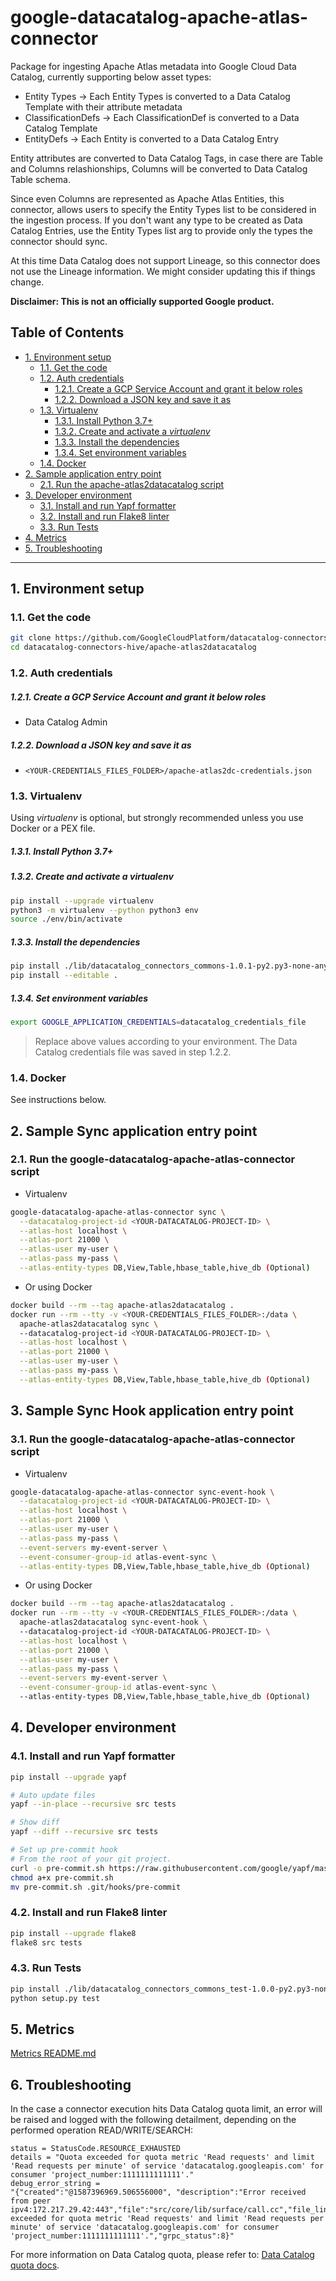# google-datacatalog-apache-atlas-connector

Package for ingesting Apache Atlas metadata into Google Cloud Data Catalog, currently
supporting below asset types:
- Entity Types -> Each Entity Types is converted to a Data Catalog Template with their attribute metadata
- ClassificationDefs -> Each ClassificationDef is converted to a Data Catalog Template
- EntityDefs -> Each Entity is converted to a Data Catalog Entry

Entity attributes are converted to Data Catalog Tags, in case there are Table and Columns relashionships,
 Columns will be converted to Data Catalog Table schema.

Since even Columns are represented as Apache Atlas Entities, this connector, allows users to specify the Entity Types list
to be considered in the ingestion process. If you don't want any type to be created as Data Catalog Entries, use the Entity Types list
arg to provide only the types the connector should sync.

At this time Data Catalog does not support Lineage, so this connector does not use the Lineage information. We might
consider updating this if things change.

**Disclaimer: This is not an officially supported Google product.**

<!--
  ⚠️ DO NOT UPDATE THE TABLE OF CONTENTS MANUALLY ️️⚠️
  run `npx markdown-toc -i README.md`.

  Please stick to 80-character line wraps as much as you can.
-->

## Table of Contents

<!-- toc -->

- [1. Environment setup](#1-environment-setup)
  * [1.1. Get the code](#11-get-the-code)
  * [1.2. Auth credentials](#12-auth-credentials)
      - [1.2.1. Create a GCP Service Account and grant it below roles](#121-create-a-gcp-service-account-and-grant-it-below-roles)
      - [1.2.2. Download a JSON key and save it as](#122-download-a-json-key-and-save-it-as)
  * [1.3. Virtualenv](#13-virtualenv)
      - [1.3.1. Install Python 3.7+](#131-install-python-37)
      - [1.3.2. Create and activate a *virtualenv*](#132-create-and-activate-a-virtualenv)
      - [1.3.3. Install the dependencies](#133-install-the-dependencies)
      - [1.3.4. Set environment variables](#134-set-environment-variables)
  * [1.4. Docker](#14-docker)
- [2. Sample application entry point](#2-sample-application-entry-point)
  * [2.1. Run the apache-atlas2datacatalog script](#21-run-the-apache-atlas2datacatalog-script)
- [3. Developer environment](#3-developer-environment)
  * [3.1. Install and run Yapf formatter](#31-install-and-run-yapf-formatter)
  * [3.2. Install and run Flake8 linter](#32-install-and-run-flake8-linter)
  * [3.3. Run Tests](#33-run-tests)
- [4. Metrics](#4-metrics)
- [5. Troubleshooting](#5-troubleshooting)

<!-- tocstop -->

-----

## 1. Environment setup

### 1.1. Get the code

````bash
git clone https://github.com/GoogleCloudPlatform/datacatalog-connectors-hive.git
cd datacatalog-connectors-hive/apache-atlas2datacatalog
````

### 1.2. Auth credentials

##### 1.2.1. Create a GCP Service Account and grant it below roles

- Data Catalog Admin

##### 1.2.2. Download a JSON key and save it as
- `<YOUR-CREDENTIALS_FILES_FOLDER>/apache-atlas2dc-credentials.json`

### 1.3. Virtualenv

Using *virtualenv* is optional, but strongly recommended unless you use Docker
or a PEX file.

##### 1.3.1. Install Python 3.7+

##### 1.3.2. Create and activate a *virtualenv*

```bash
pip install --upgrade virtualenv
python3 -m virtualenv --python python3 env
source ./env/bin/activate
```

##### 1.3.3. Install the dependencies

```bash
pip install ./lib/datacatalog_connectors_commons-1.0.1-py2.py3-none-any.whl
pip install --editable .
```

##### 1.3.4. Set environment variables

```bash
export GOOGLE_APPLICATION_CREDENTIALS=datacatalog_credentials_file
```

> Replace above values according to your environment. The Data Catalog
> credentials file was saved in step 1.2.2.

### 1.4. Docker

See instructions below.

## 2. Sample Sync application entry point

### 2.1. Run the google-datacatalog-apache-atlas-connector script

- Virtualenv

```bash
google-datacatalog-apache-atlas-connector sync \
  --datacatalog-project-id <YOUR-DATACATALOG-PROJECT-ID> \
  --atlas-host localhost \
  --atlas-port 21000 \
  --atlas-user my-user \
  --atlas-pass my-pass \
  --atlas-entity-types DB,View,Table,hbase_table,hive_db (Optional)
```

- Or using Docker

```bash
docker build --rm --tag apache-atlas2datacatalog .
docker run --rm --tty -v <YOUR-CREDENTIALS_FILES_FOLDER>:/data \
  apache-atlas2datacatalog sync \ 
  --datacatalog-project-id <YOUR-DATACATALOG-PROJECT-ID> \
  --atlas-host localhost \
  --atlas-port 21000 \
  --atlas-user my-user \
  --atlas-pass my-pass \
  --atlas-entity-types DB,View,Table,hbase_table,hive_db (Optional)
```

## 3. Sample Sync Hook application entry point

### 3.1. Run the google-datacatalog-apache-atlas-connector script

- Virtualenv

```bash
google-datacatalog-apache-atlas-connector sync-event-hook \
  --datacatalog-project-id <YOUR-DATACATALOG-PROJECT-ID> \
  --atlas-host localhost \
  --atlas-port 21000 \
  --atlas-user my-user \
  --atlas-pass my-pass \
  --event-servers my-event-server \
  --event-consumer-group-id atlas-event-sync \
  --atlas-entity-types DB,View,Table,hbase_table,hive_db (Optional)
```

- Or using Docker

```bash
docker build --rm --tag apache-atlas2datacatalog .
docker run --rm --tty -v <YOUR-CREDENTIALS_FILES_FOLDER>:/data \
  apache-atlas2datacatalog sync-event-hook \ 
  --datacatalog-project-id <YOUR-DATACATALOG-PROJECT-ID> \
  --atlas-host localhost \
  --atlas-port 21000 \
  --atlas-user my-user \
  --atlas-pass my-pass \
  --event-servers my-event-server \
  --event-consumer-group-id atlas-event-sync \  
  --atlas-entity-types DB,View,Table,hbase_table,hive_db (Optional)
```

## 4. Developer environment

### 4.1. Install and run Yapf formatter

```bash
pip install --upgrade yapf

# Auto update files
yapf --in-place --recursive src tests

# Show diff
yapf --diff --recursive src tests

# Set up pre-commit hook
# From the root of your git project.
curl -o pre-commit.sh https://raw.githubusercontent.com/google/yapf/master/plugins/pre-commit.sh
chmod a+x pre-commit.sh
mv pre-commit.sh .git/hooks/pre-commit
```

### 4.2. Install and run Flake8 linter

```bash
pip install --upgrade flake8
flake8 src tests
```

### 4.3. Run Tests

```bash
pip install ./lib/datacatalog_connectors_commons_test-1.0.0-py2.py3-none-any.whl
python setup.py test
```

## 5. Metrics

[Metrics README.md](docs/README.md)

## 6. Troubleshooting

In the case a connector execution hits Data Catalog quota limit, an error will
be raised and logged with the following detailment, depending on the performed
operation READ/WRITE/SEARCH: 

```
status = StatusCode.RESOURCE_EXHAUSTED
details = "Quota exceeded for quota metric 'Read requests' and limit 'Read requests per minute' of service 'datacatalog.googleapis.com' for consumer 'project_number:1111111111111'."
debug_error_string = 
"{"created":"@1587396969.506556000", "description":"Error received from peer ipv4:172.217.29.42:443","file":"src/core/lib/surface/call.cc","file_line":1056,"grpc_message":"Quota exceeded for quota metric 'Read requests' and limit 'Read requests per minute' of service 'datacatalog.googleapis.com' for consumer 'project_number:1111111111111'.","grpc_status":8}"
```

For more information on Data Catalog quota, please refer to: [Data Catalog quota docs][1].

[1]: https://cloud.google.com/data-catalog/docs/resources/quotas
